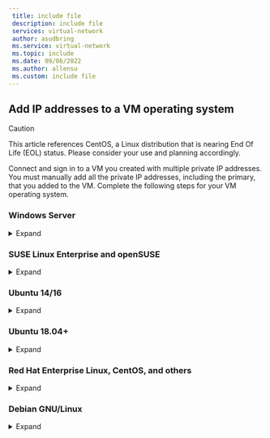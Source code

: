 ```yaml
---
 title: include file
 description: include file
 services: virtual-network
 author: asudbring
 ms.service: virtual-network
 ms.topic: include
 ms.date: 09/06/2022
 ms.author: allensu
 ms.custom: include file
---
```


## <a name="os-config"></a>Add IP addresses to a VM operating system

> [!CAUTION]
> This article references CentOS, a Linux distribution that is nearing End Of Life (EOL) status. Please consider your use and planning accordingly.

Connect and sign in to a VM you created with multiple private IP addresses. You must manually add all the private IP addresses, including the primary, that you added to the VM. Complete the following steps for your VM operating system.

### Windows Server

<details>
  <summary>Expand</summary>

1. Open a command prompt or PowerShell.

2. Enter **`ipconfig /all`** at the command line. You'll see the **Primary** private IP address that was assigned through DHCP.

3. Enter **`ncpa.cpl`** at the command line to open the **Network Connections** configuration.

4. Open the **Properties** for the network adapter assigned the new IP addresses.

5. Double-click **Internet Protocol Version 4 (TCP/IPv4)**.

6. Select **Use the following IP address:**. Enter the following values.

    | Setting | Value |
    | ------- | ----- |
    | **IP address:** | Enter the **Primary** private IP address. |
    | **Subnet mask:** | Enter a subnet mask based on your IP address. </br> For example, if the subnet is a **/24** subnet then the subnet mask is **255.255.255.0**. |
    | **Default gateway:** | The first IP address in the subnet. </br> If your subnet is **10.0.0.0/24**, then the gateway IP address is **10.0.0.1**. |

7. Select **Use the following DNS server addresses:**. Enter the following values.

    | Setting | Value |
    | ------- | ----- |
    | **Preferred DNS server:** | Enter your primary DNS server. </br> Enter the IP address of **168.63.129.16** to use the default Azure provided DNS. |

8. Select the **Advanced** button.

9. Select **Add**.

10. Enter the private **IP address** you added to the Azure network interface. Enter the corresponding **Subnet mask**. Select **Add**.

11. Repeat the previous steps to add any additional private IP addresses that you added to the Azure network interface.

> [!IMPORTANT]
> You should never manually assign the public IP address assigned to an Azure virtual machine within the virtual machine's operating system. When you manually set the IP address within the operating system, ensure that it's the same address as the private IP address assigned to the Azure network interface. Failure to assign the address correctly can cause loss of connectivity to the virtual machine. For more information, see [Change IP address settings](../articles/virtual-network/ip-services/virtual-network-network-interface-addresses.md#change-ip-address-settings).
>
For more information about private IP addresses, see [Private IP address](../articles/virtual-network/ip-services/virtual-network-network-interface-addresses.md#private).

12. Select **OK** to close the secondary IP address settings.

13. Select **OK** to close the adapter settings. Your RDP connection will re-establish.

14. Open a command prompt or PowerShell.

15. Enter **`ipconfig /all`** at the command line.

16. Verify the primary and secondary private IP addresses have been added to the configuration.

    ```powershell
    PS C:\Users\azureuser> ipconfig /all

    Windows IP Configuration

       Host Name . . . . . . . . . . . . : myVM
       Primary Dns Suffix  . . . . . . . :
       Node Type . . . . . . . . . . . . : Hybrid
       IP Routing Enabled. . . . . . . . : No
       WINS Proxy Enabled. . . . . . . . : No

    Ethernet adapter Ethernet:

       Connection-specific DNS Suffix  . :
       Description . . . . . . . . . . . : Microsoft Hyper-V Network Adapter
       Physical Address. . . . . . . . . : 00-0D-3A-E6-CE-A3
       DHCP Enabled. . . . . . . . . . . : No
       Autoconfiguration Enabled . . . . : Yes
       Link-local IPv6 Address . . . . . : fe80::a8d1:11d5:3ab2:6a51%5(Preferred)
       IPv4 Address. . . . . . . . . . . : 10.1.0.4(Preferred)
       Subnet Mask . . . . . . . . . . . : 255.255.255.0
       IPv4 Address. . . . . . . . . . . : 10.1.0.5(Preferred)
       Subnet Mask . . . . . . . . . . . : 255.255.255.0
       IPv4 Address. . . . . . . . . . . : 10.1.0.6(Preferred)
       Subnet Mask . . . . . . . . . . . : 255.255.255.0
       Default Gateway . . . . . . . . . : 10.1.0.1
       DHCPv6 IAID . . . . . . . . . . . : 100666682
       DHCPv6 Client DUID. . . . . . . . : 00-01-00-01-2A-A8-26-B1-00-0D-3A-E6-CE-A3
       DNS Servers . . . . . . . . . . . : 168.63.129.16
       NetBIOS over Tcpip. . . . . . . . : Enabled
    ```

17. Ensure the primary private IP address used in windows is the same as the primary IP address of the Azure VM network interface. For more information, see [No Internet access from Azure Windows VM that has multiple IP addresses](https://support.microsoft.com/help/4040882/no-internet-access-from-azure-windows-vm-that-has-multiple-ip-addresse).

#### Validation (Windows Server)

To validate connectivity to the internet from the secondary IP configuration via the public IP, use the following command. Replace 10.1.0.5 with the secondary private IP address you added to the Azure VM network interface.

```powershell
ping -S 10.1.0.5 outlook.com
```
 
> [!NOTE]
> For secondary IP configurations, you can ping to the Internet if the configuration has a public IP address associated with it. For primary IP configurations, a public IP address is not required to ping to the Internet.

</details>

### SUSE Linux Enterprise and openSUSE
 
<details>
  <summary>Expand</summary>
 
SUSE-based distributions use the <code>cloud-netconfig</code> plugin from the <code>cloud-netconfig-azure</code> package to manage additional IP addresses. No manual configuration is required on the part of the administrator. The first IP address of an interface set on the platform is assigned via DHCP. The cloud-netconfig plugin then probes the Azure Instance Metadata Service API continuously (once per minute) for additional IP addresses assigned to the interface and adds/removes them as secondary IP addresses automatically.

This plugin should be installed and enabled on new images by default.  Configuration steps for old workloads can be found here: https://www.suse.com/c/multi-nic-cloud-netconfig-ec2-azure/.

</details>

### Ubuntu 14/16

<details>
  <summary>Expand</summary>

We recommend looking at the latest documentation for your Linux distribution. 

1. Open a terminal window.

2. Ensure you're the root user. If you aren't, enter the following command:

   ```bash
   sudo -i
   ```

3. Update the configuration file of the network interface (assuming **‘eth0’**).

   * Keep the existing line item for dhcp. The primary IP address remains configured as it was previously.
   
   * Add a configuration for an additional static IP address with the following commands:

     ```bash
     cd /etc/network/interfaces.d/
     ls
     ```

     You should see a .cfg file.

4. Open the file. You should see the following lines at the end of the file:

   ```bash
   auto eth0
   iface eth0 inet dhcp
   ```

5. Add the following lines after the lines that exist in the file. Replace **`10.1.0.5`** with your private IP address and subnet mask.

   ```bash
   iface eth0 inet static
   address 10.1.0.5
   netmask 255.255.255.0
   ```
    
    To add additional private IP addresses, edit the file and add the new private IP addresses on subsequent lines:

    ```bash
    iface eth0 inet static
    address 10.1.0.5
    netmask 255.255.255.0
    iface eth0 inet static
    address 10.1.0.6
    netmask 255.255.255.0
    ```

6. Save the file by using the following command:

   ```bash
   :wq
   ```

7. Reset the network interface with the following command:

   ```bash
   ifdown eth0 && ifup eth0
   ```

   > [!IMPORTANT]
   > Execute both ifdown and ifup in the same line if using a remote connection.
   >

8. Verify the IP address is added to the network interface with the following command:

   ```bash
   ip addr list eth0
   ```

   You should see the IP address you added as part of the list. Example:

    ```bash
    2: eth0: <BROADCAST,MULTICAST,UP,LOWER_UP> mtu 1500 qdisc mq state UP group default qlen 1000
    link/ether 00:0d:3a:04:45:16 brd ff:ff:ff:ff:ff:ff
    inet 10.1.0.5/24 brd 10.1.0.255 scope global eth0
       valid_lft forever preferred_lft forever
    inet 10.1.0.6/24 brd 10.1.0.255 scope global secondary eth0
       valid_lft forever preferred_lft forever
    inet 10.1.0.4/24 brd 10.1.0.255 scope global secondary eth0
       valid_lft forever preferred_lft forever
    inet6 fe80::20d:3aff:fe04:4516/64 scope link
       valid_lft forever preferred_lft forever
    ```

#### Validation (Ubuntu 14/16)

To ensure you're able to connect to the internet from your secondary IP configuration via the public IP associated with it, use the following command:

```bash
ping -I 10.1.0.5 outlook.com
```

> [!NOTE]
> For secondary IP configurations, you can only ping to the Internet if the configuration has a public IP address associated with it. For primary IP configurations, a public IP address is not required to ping to the Internet.

For Linux VMs, when attempting to validate outbound connectivity from a secondary NIC, you may need to add appropriate routes. See appropriate documentation for your Linux distribution. The following is one method to accomplish this:

```bash
echo 150 custom >> /etc/iproute2/rt_tables 

ip rule add from 10.1.0.5 lookup custom
ip route add default via 10.1.0.1 dev eth2 table custom
```

- Ensure to replace:
  
  - **10.1.0.5** with the private IP address that has a public IP address associated to it
  
  - **10.1.0.1** to your default gateway
  
  - **eth2** to the name of your secondary NIC

</details>

### Ubuntu 18.04+

<details>
  <summary>Expand</summary>

Ubuntu 18.04 and above have changed to **`netplan`** for OS network management. We recommend looking at the latest documentation for your Linux distribution. 

1. Open a terminal window.

2. Ensure you're the root user. If you are not, enter the following command:

    ```bash
    sudo -i
    ```

3. Create a file for the second interface and open it in a text editor:

    ```bash
    vi /etc/netplan/60-static.yaml
    ```

4. Add the following lines to the file, replacing **`10.1.0.5/24`** with your IP and subnet mask:

    ```bash
    network:
        version: 2
        ethernets:
            eth0:
                addresses:
                    - 10.1.0.5/24
    ```
    To add additional private IP addresses, edit the file and add the new private IP addresses on subsequent lines:

    ```bash
    network:
        version: 2
        ethernets:
            eth0:
                addresses:
                    - 10.1.0.5/24
                    - 10.1.0.6/24
    ```

5. Save the file by using the following command:

    ```bash
    :wq
    ```

6. Test the changes with [netplan try](https://manpages.ubuntu.com/manpages/kinetic/en/man8/netplan-try.8.html) to confirm syntax:

    ```bash
    netplan try
    ```

    > [!NOTE]
    > `netplan try` will apply the changes temporarily and roll the changes back after 120 seconds. If there is a loss of connectivity, please wait 120 seconds, and then reconnect. At that time, the changes will have been rolled back.

7. Assuming no issues with **`netplan try`**, apply the configuration changes:

    ```bash
    netplan apply
    ```

8. Verify the IP address is added to the network interface with the following command:

    ```bash
    ip addr list eth0
    ```

    You should see the IP address you added as part of the list. Example:

    ```bash
    2: eth0: <BROADCAST,MULTICAST,UP,LOWER_UP> mtu 1500 qdisc mq state UP group default qlen 1000
    link/ether 00:0d:3a:04:45:16 brd ff:ff:ff:ff:ff:ff
    inet 10.1.0.5/24 brd 10.1.0.255 scope global eth0
       valid_lft forever preferred_lft forever
    inet 10.1.0.6/24 brd 10.1.0.255 scope global secondary eth0
       valid_lft forever preferred_lft forever
    inet 10.1.0.4/24 brd 10.1.0.255 scope global secondary eth0
       valid_lft forever preferred_lft forever
    inet6 fe80::20d:3aff:fe04:4516/64 scope link
       valid_lft forever preferred_lft forever
    ```

#### Validation (Ubuntu 18.04+)

To ensure you're able to connect to the internet from your secondary IP configuration via the public IP associated with it, use the following command:

```bash
ping -I 10.1.0.5 outlook.com
```

>[!NOTE]
>For secondary IP configurations, you can only ping to the Internet if the configuration has a public IP address associated with it. For primary IP configurations, a public IP address isn't required to ping to the Internet.

For Linux VMs, when trying to validate outbound connectivity from a secondary NIC, you may need to add appropriate routes. There are many ways to do this. Please see appropriate documentation for your Linux distribution. The following is one method to accomplish this:

```bash
echo 150 custom >> /etc/iproute2/rt_tables 

ip rule add from 10.1.0.5 lookup custom
ip route add default via 10.1.0.1 dev eth2 table custom
```

- Ensure you replace:
  
  - **10.1.0.5** with the private IP address that has a public IP address associated to it
  
  - **10.1.0.1** to your default gateway
  
  - **eth2** to the name of your secondary NIC

</details>

### Red Hat Enterprise Linux, CentOS, and others

<details>
  <summary>Expand</summary>

1. Open a terminal window.

2. Ensure you're the root user. If you aren't, enter the following command:

    ```bash
    sudo -i
    ```

3. Enter your password and follow instructions as prompted. Once you're the root user, go to the network scripts folder with the following command:

    ```bash
    cd /etc/sysconfig/network-scripts
    ```

4. List the related ifcfg files using the following command:

    ```bash
    ls ifcfg-*
    ```

    You should see **ifcfg-eth0** as one of the files.

5. To add an IP address, create a configuration file for it as shown below. Note that one file must be created for each IP configuration.

    ```bash
    touch ifcfg-eth0:0
    ```

6. Open the *ifcfg-eth0:0* file with the following command:

    ```bash
    vi ifcfg-eth0:0
    ```

7. Add content to the file, **eth0:0** in this case, with the following command. Replace **`10.1.0.5`** with your additional private IP address and subnet mask.

    ```bash
    DEVICE=eth0:0
    BOOTPROTO=static
    ONBOOT=yes
    IPADDR=10.1.0.5
    NETMASK=255.255.255.0
    ```

8. Save the file with the following command:

    ```bash
    :wq
    ```

9. To add additional private IP addresses to the network configuration, create additional config files and add the IP information into the file.

    ```bash
    touch ifcfg-eth0:1
    ```

        
    ```bash
    vi ifcfg-eth0:1
    ```

    ```bash
    DEVICE=eth0:1
    BOOTPROTO=static
    ONBOOT=yes
    IPADDR=10.1.0.6
    NETMASK=255.255.255.0
    ```

    ```bash
    :wq
    ```

9. Restart the network services and make sure the changes are successful by running the following commands:

    ```bash
    systemctl restart NetworkManager.service
    ifconfig
    ```

    You should see the IP address or addresses you added in the list returned.

    ```bash
    eth0: flags=4163<UP,BROADCAST,RUNNING,MULTICAST>  mtu 1500
        inet 10.1.0.4  netmask 255.255.255.0  broadcast 10.1.0.255
        inet6 fe80::6245:bdff:fe7d:704a  prefixlen 64  scopeid 0x20<link>
        ether 60:45:bd:7d:70:4a  txqueuelen 1000  (Ethernet)
        RX packets 858  bytes 244215 (238.4 KiB)
        RX errors 0  dropped 0  overruns 0  frame 0
        TX packets 1021  bytes 262077 (255.9 KiB)
        TX errors 0  dropped 0 overruns 0  carrier 0  collisions 0

    eth0:0: flags=4163<UP,BROADCAST,RUNNING,MULTICAST>  mtu 1500
        inet 10.1.0.5  netmask 255.255.255.0  broadcast 10.1.0.255
        ether 60:45:bd:7d:70:4a  txqueuelen 1000  (Ethernet)

    eth0:1: flags=4163<UP,BROADCAST,RUNNING,MULTICAST>  mtu 1500
        inet 10.1.0.6  netmask 255.255.255.0  broadcast 10.1.0.255
        ether 60:45:bd:7d:70:4a  txqueuelen 1000  (Ethernet)
    ```

#### Validation (Red Hat, CentOS, and others)

To ensure you're able to connect to the internet from your secondary IP configuration via the public IP associated with it, use the following command:

```bash
ping -I 10.0.0.5 outlook.com
```
>[!NOTE]
>For secondary IP configurations, you can only ping to the Internet if the configuration has a public IP address associated with it. For primary IP configurations, a public IP address is not required to ping to the Internet.

For Linux VMs, when attempting to validate outbound connectivity from a secondary NIC, you may need to add appropriate routes. Please see appropriate documentation for your Linux distribution. The following is one method to accomplish this:

```bash
echo 150 custom >> /etc/iproute2/rt_tables 

ip rule add from 10.1.0.5 lookup custom
ip route add default via 10.1.0.1 dev eth2 table custom
```

- Ensure to replace:
  
  - **10.0.0.5** with the private IP address that has a public IP address associated to it
  
  - **10.0.0.1** to your default gateway
  
  - **eth2** to the name of your secondary NIC


</details>

### Debian GNU/Linux

<details>
  <summary>Expand</summary>

We recommend looking at the latest documentation for your Linux distribution. 

1. Open a terminal window.

2. Ensure you're the root user. If you aren't, enter the following command:

   ```bash
   sudo -i
   ```

3. Update the configuration file of the network interface (assuming **‘eth0’**).

   * Keep the existing line item for dhcp. The primary IP address remains configured as it was previously.
   
   * Add a configuration for an additional static IP address with the following commands:

     ```bash
     cd /etc/network/interfaces.d/
     ls
     ```

     You should see a .cfg file.

4. Open the file. You should see the following lines at the end of the file:

   ```bash
   auto eth0
   iface eth0 inet dhcp
   ```

5. Add the following lines after the lines that exist in the file. Replace **`10.1.0.5`** with your private IP address and subnet mask.

   ```bash
   iface eth0 inet static
   address 10.1.0.5
   netmask 255.255.255.0
   ```
    
    To add additional private IP addresses, edit the file and add the new private IP addresses on subsequent lines:

    ```bash
    iface eth0 inet static
    address 10.1.0.5
    netmask 255.255.255.0
    iface eth0 inet static
    address 10.1.0.6
    netmask 255.255.255.0
    ```

6. Save the file by using the following command:

   ```bash
   :wq
   ```

7. Restart networking services for the changes to take effect. For Debian 8 and above, this can be done using below command :

   ```bash
   systemctl restart networking
   ```
   For prior versions of Debian, you can use below commands:

   ```bash
   service networking restart
   ```

8. Verify the IP address is added to the network interface with the following command:

   ```bash
   ip addr list eth0
   ```

   You should see the IP address you added as part of the list. Example:

    ```bash
    2: eth0: <BROADCAST,MULTICAST,UP,LOWER_UP> mtu 1500 qdisc mq state UP group default qlen 1000
    link/ether 00:0d:3a:04:45:16 brd ff:ff:ff:ff:ff:ff
    inet 10.1.0.5/24 brd 10.1.0.255 scope global eth0
       valid_lft forever preferred_lft forever
    inet 10.1.0.6/24 brd 10.1.0.255 scope global secondary eth0
       valid_lft forever preferred_lft forever
    inet 10.1.0.4/24 brd 10.1.0.255 scope global secondary eth0
       valid_lft forever preferred_lft forever
    inet6 fe80::20d:3aff:fe04:4516/64 scope link
       valid_lft forever preferred_lft forever
    ```

#### Validation (Debian GNU/Linux)

To ensure you're able to connect to the internet from your secondary IP configuration via the public IP associated with it, use the following command:

```bash
ping -I 10.1.0.5 outlook.com
```

> [!NOTE]
> For secondary IP configurations, you can only ping to the Internet if the configuration has a public IP address associated with it. For primary IP configurations, a public IP address is not required to ping to the Internet.

For Linux VMs, when attempting to validate outbound connectivity from a secondary NIC, you may need to add appropriate routes. See appropriate documentation for your Linux distribution. The following is one method to accomplish this:

```bash
echo 150 custom >> /etc/iproute2/rt_tables 

ip rule add from 10.1.0.5 lookup custom
ip route add default via 10.1.0.1 dev eth2 table custom
```

- Ensure to replace:
  
  - **10.1.0.5** with the private IP address that has a public IP address associated to it
  
  - **10.1.0.1** to your default gateway
  
  - **eth2** to the name of your secondary NIC

</details>
